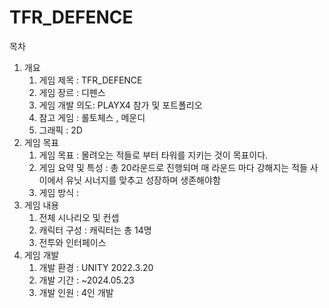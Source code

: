# TFR_DEFENCE

목차
1. 개요
   1. 게임 제목 : TFR_DEFENCE
   2. 게임 장르 : 디펜스
   3. 게임 개발 의도: PLAYX4 참가 및 포트폴리오
   4. 참고 게임 : 롤토체스 , 메운디
   5. 그래픽 : 2D
2. 게임 목표
   1. 게임 목표 : 몰려오는 적들로 부터 타워를 지키는 것이 목표이다.
   2. 게임 요약 및 특성 : 총 20라운드로 진행되며 매 라운드 마다 강해지는 적들 사이에서 유닛 시너지를 맞추고 성장하며 생존해야함
   3. 게임 방식 : 
3. 게임 내용
   1. 전체 시나리오 및 컨셉
   2. 캐릭터 구성 : 캐릭터는 총 14명
   3. 전투와 인터페이스
4. 게임 개발
   1. 개발 환경 : UNITY 2022.3.20
   2. 개발 기간 : ~2024.05.23
   3. 개발 인원 : 4인 개발 
